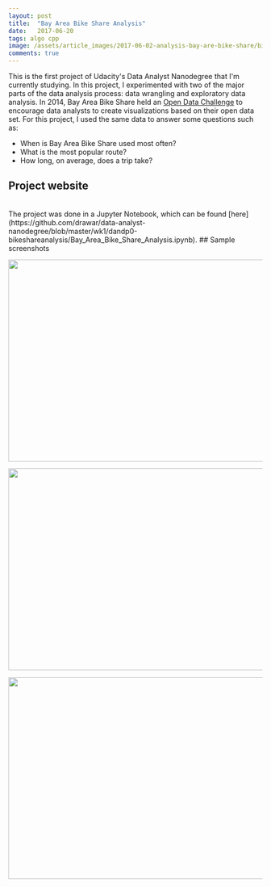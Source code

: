 ```yaml
---
layout: post
title:  "Bay Area Bike Share Analysis"
date:   2017-06-20
tags: algo cpp
image: /assets/article_images/2017-06-02-analysis-bay-are-bike-share/bike-share.jpg
comments: true
---
```


This is the first project of Udacity's Data Analyst Nanodegree that I'm currently studying. In this project, I experimented with two of the major parts of the data analysis process: data wrangling and exploratory data analysis. In 2014, Bay Area Bike Share held an [Open Data Challenge](http://www.bayareabikeshare.com/datachallenge-2014) to encourage data analysts to create visualizations based on their open data set. For this project, I used the same data to answer some questions such as:
* When is Bay Area Bike Share used most often?
* What is the most popular route?
* How long, on average, does a trip take?
## Project website
<br>
The project was done in a Jupyter Notebook, which can be found [here](https://github.com/drawar/data-analyst-nanodegree/blob/master/wk1/dandp0-bikeshareanalysis/Bay_Area_Bike_Share_Analysis.ipynb).
## Sample screenshots
<p align="center">
 <img src="/assets/article_images/2017-06-02-analysis-bay-are-bike-share/image1.png" width="600" height="400" />
</p>
<p align="center">
 <img src="/assets/article_images/2017-06-02-analysis-bay-are-bike-share/image2.png" width="600" height="400" />
</p>
<p align="center">
 <img src="/assets/article_images/2017-06-02-analysis-bay-are-bike-share/image3.png" width="600" height="400" />
</p>




